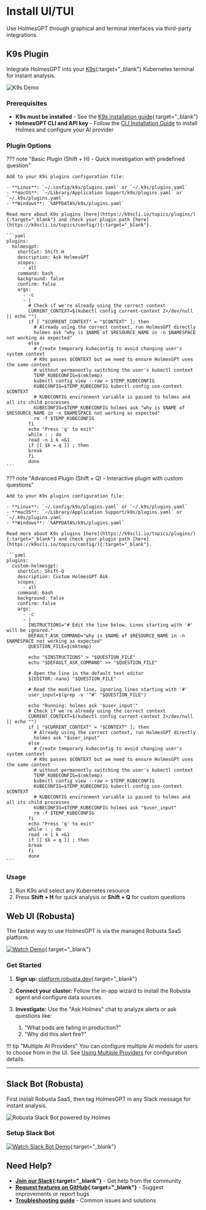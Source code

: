 # Install UI/TUI

Use HolmesGPT through graphical and terminal interfaces via third-party integrations.

## K9s Plugin

Integrate HolmesGPT into your [K9s](https://github.com/derailed/k9s){:target="_blank"} Kubernetes terminal for instant analysis.

![K9s Demo](../assets/K9sDemo.gif)

### Prerequisites

- **K9s must be installed** - See the [K9s installation guide](https://github.com/derailed/k9s#installation){:target="_blank"}
- **HolmesGPT CLI and API key** - Follow the [CLI Installation Guide](cli-installation.md) to install Holmes and configure your AI provider

### Plugin Options

??? note "Basic Plugin (Shift + H) - Quick investigation with predefined question"

    Add to your K9s plugins configuration file:

    - **Linux**: `~/.config/k9s/plugins.yaml` or `~/.k9s/plugins.yaml`
    - **macOS**: `~/Library/Application Support/k9s/plugins.yaml` or `~/.k9s/plugins.yaml`
    - **Windows**: `%APPDATA%/k9s/plugins.yaml`

    Read more about K9s plugins [here](https://k9scli.io/topics/plugins/){:target="_blank"} and check your plugin path [here](https://k9scli.io/topics/config/){:target="_blank"}.

    ```yaml
    plugins:
      holmesgpt:
        shortCut: Shift-H
        description: Ask HolmesGPT
        scopes:
          - all
        command: bash
        background: false
        confirm: false
        args:
          - -c
          - |
            # Check if we're already using the correct context
            CURRENT_CONTEXT=$(kubectl config current-context 2>/dev/null || echo "")
            if [ "$CURRENT_CONTEXT" = "$CONTEXT" ]; then
              # Already using the correct context, run HolmesGPT directly
              holmes ask "why is $NAME of $RESOURCE_NAME in -n $NAMESPACE not working as expected"
            else
              # Create temporary kubeconfig to avoid changing user's system context
              # K9s passes $CONTEXT but we need to ensure HolmesGPT uses the same context
              # without permanently switching the user's kubectl context
              TEMP_KUBECONFIG=$(mktemp)
              kubectl config view --raw > $TEMP_KUBECONFIG
              KUBECONFIG=$TEMP_KUBECONFIG kubectl config use-context $CONTEXT
              # KUBECONFIG environment variable is passed to holmes and all its child processes
              KUBECONFIG=$TEMP_KUBECONFIG holmes ask "why is $NAME of $RESOURCE_NAME in -n $NAMESPACE not working as expected"
              rm -f $TEMP_KUBECONFIG
            fi
            echo "Press 'q' to exit"
            while : ; do
            read -n 1 k <&1
            if [[ $k = q ]] ; then
            break
            fi
            done
    ```

??? note "Advanced Plugin (Shift + Q) - Interactive plugin with custom questions"


    Add to your K9s plugins configuration file:

    - **Linux**: `~/.config/k9s/plugins.yaml` or `~/.k9s/plugins.yaml`
    - **macOS**: `~/Library/Application Support/k9s/plugins.yaml` or `~/.k9s/plugins.yaml`
    - **Windows**: `%APPDATA%/k9s/plugins.yaml`

    Read more about K9s plugins [here](https://k9scli.io/topics/plugins/){:target="_blank"} and check your plugin path [here](https://k9scli.io/topics/config/){:target="_blank"}.

    ```yaml
    plugins:
      custom-holmesgpt:
        shortCut: Shift-Q
        description: Custom HolmesGPT Ask
        scopes:
          - all
        command: bash
        background: false
        confirm: false
        args:
          - -c
          - |
            INSTRUCTIONS="# Edit the line below. Lines starting with '#' will be ignored."
            DEFAULT_ASK_COMMAND="why is $NAME of $RESOURCE_NAME in -n $NAMESPACE not working as expected"
            QUESTION_FILE=$(mktemp)

            echo "$INSTRUCTIONS" > "$QUESTION_FILE"
            echo "$DEFAULT_ASK_COMMAND" >> "$QUESTION_FILE"

            # Open the line in the default text editor
            ${EDITOR:-nano} "$QUESTION_FILE"

            # Read the modified line, ignoring lines starting with '#'
            user_input=$(grep -v '^#' "$QUESTION_FILE")

            echo "Running: holmes ask '$user_input'"
            # Check if we're already using the correct context
            CURRENT_CONTEXT=$(kubectl config current-context 2>/dev/null || echo "")
            if [ "$CURRENT_CONTEXT" = "$CONTEXT" ]; then
              # Already using the correct context, run HolmesGPT directly
              holmes ask "$user_input"
            else
              # Create temporary kubeconfig to avoid changing user's system context
              # K9s passes $CONTEXT but we need to ensure HolmesGPT uses the same context
              # without permanently switching the user's kubectl context
              TEMP_KUBECONFIG=$(mktemp)
              kubectl config view --raw > $TEMP_KUBECONFIG
              KUBECONFIG=$TEMP_KUBECONFIG kubectl config use-context $CONTEXT
              # KUBECONFIG environment variable is passed to holmes and all its child processes
              KUBECONFIG=$TEMP_KUBECONFIG holmes ask "$user_input"
              rm -f $TEMP_KUBECONFIG
            fi
            echo "Press 'q' to exit"
            while : ; do
            read -n 1 k <&1
            if [[ $k = q ]] ; then
            break
            fi
            done
    ```

### Usage

1. Run K9s and select any Kubernetes resource
2. Press **Shift + H** for quick analysis or **Shift + Q** for custom questions


## Web UI (Robusta)

The fastest way to use HolmesGPT is via the managed Robusta SaaS platform.

[![Watch Demo](https://cdn.loom.com/sessions/thumbnails/388d98aad1a04823b9ed50d0161a4819-0ced91a0e8f80dcb-full-play.gif)](https://www.loom.com/share/388d98aad1a04823b9ed50d0161a4819?sid=a2a669b4-f092-4067-adcb-c8527fbcaa90){:target="_blank"}

### Get Started

1. **Sign up:** [platform.robusta.dev](https://platform.robusta.dev/signup/?utm_source=docs&utm_medium=holmesgpt-docs&utm_content=ui_installation_section){:target="_blank"}
2. **Connect your cluster:** Follow the in-app wizard to install the Robusta agent and configure data sources.
3. **Investigate:** Use the "Ask Holmes" chat to analyze alerts or ask questions like:

      1. "What pods are failing in production?"
      2. "Why did this alert fire?"

!!! tip "Multiple AI Providers"
    You can configure multiple AI models for users to choose from in the UI. See [Using Multiple Providers](../ai-providers/using-multiple-providers.md) for configuration details.

---

## Slack Bot (Robusta)

First install Robusta SaaS, then tag HolmesGPT in any Slack message for instant analysis.

![Robusta Slack Bot powered by Holmes](../assets/RobustaSlackBot-Poweredby-Holmes.png)

### Setup Slack Bot

[![Watch Slack Bot Demo](https://cdn.loom.com/sessions/thumbnails/7a60a42e854e45368e9b7f9d3c36ae5f-65bd123629db6922-full-play.gif)](https://www.loom.com/share/7a60a42e854e45368e9b7f9d3c36ae5f?sid=bfed9efb-b607-416c-b481-c2a63d314a4b){:target="_blank"}

## Need Help?

- **[Join our Slack](https://bit.ly/robusta-slack){:target="_blank"}** - Get help from the community
- **[Request features on GitHub](https://github.com/robusta-dev/holmesgpt/issues){:target="_blank"}** - Suggest improvements or report bugs
- **[Troubleshooting guide](../reference/troubleshooting.md)** - Common issues and solutions
